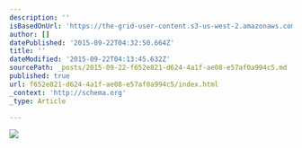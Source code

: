 ```yaml
---
description: ''
isBasedOnUrl: 'https://the-grid-user-content.s3-us-west-2.amazonaws.com/b82821fc-b2e0-4402-af27-72bca6d4e201.png'
author: []
datePublished: '2015-09-22T04:32:50.664Z'
title: ''
dateModified: '2015-09-22T04:13:45.632Z'
sourcePath: _posts/2015-09-22-f652e821-d624-4a1f-ae08-e57af0a994c5.md
published: true
url: f652e821-d624-4a1f-ae08-e57af0a994c5/index.html
_context: 'http://schema.org'
_type: Article

---
```

![](https://the-grid-user-content.s3-us-west-2.amazonaws.com/b82821fc-b2e0-4402-af27-72bca6d4e201.png)